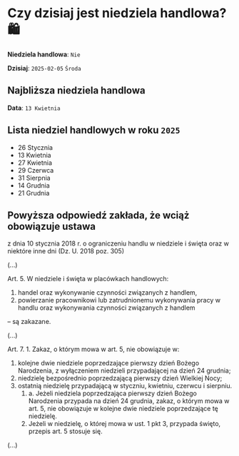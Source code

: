 # Czy dzisiaj jest niedziela handlowa? 🛍️

**Niedziela handlowa**: `Nie`

**Dzisiaj**: `2025-02-05`
`Środa`

## Najbliższa niedziela handlowa

**Data**: `13 Kwietnia`

## Lista niedziel handlowych w roku `2025`

- 26 Stycznia
- 13 Kwietnia
- 27 Kwietnia
- 29 Czerwca
- 31 Sierpnia
- 14 Grudnia
- 21 Grudnia

## Powyższa odpowiedź zakłada, że wciąż obowiązuje ustawa

z dnia 10 stycznia 2018 r. o ograniczeniu handlu w niedziele i święta oraz w niektóre inne dni (Dz. U. 2018 poz. 305)

(...)

Art. 5. W niedziele i święta w placówkach handlowych:

1) handel oraz wykonywanie czynności związanych z handlem,
2) powierzanie pracownikowi lub zatrudnionemu wykonywania pracy w handlu oraz wykonywania czynności związanych z handlem

– są zakazane.

(...)

Art. 7. 1. Zakaz, o którym mowa w art. 5, nie obowiązuje w:

1) kolejne dwie niedziele poprzedzające pierwszy dzień Bożego Narodzenia, z wyłączeniem niedzieli przypadającej na dzień 24 grudnia;
2) niedzielę bezpośrednio poprzedzającą pierwszy dzień Wielkiej Nocy;
3) ostatnią niedzielę przypadającą w styczniu, kwietniu, czerwcu i sierpniu.
   1. a. Jeżeli niedziela poprzedzająca pierwszy dzień Bożego Narodzenia przypada na dzień 24 grudnia, zakaz, o którym mowa w art. 5, nie obowiązuje w kolejne dwie niedziele poprzedzające tę niedzielę.
   2. Jeżeli w niedzielę, o której mowa w ust. 1 pkt 3, przypada święto, przepis art. 5 stosuje się.

(...)
